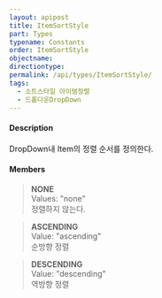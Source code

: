 ```yaml
---
layout: apipost
title: ItemSortStyle
part: Types
typename: Constants
order: ItemSortStyle
objectname: 
directiontype: 
permalink: /api/types/ItemSortStyle/
tags:
  - 소트스타일 아이템정렬
  - 드롭다운DropDown
---
```


#### Description

DropDown내 Item의 정렬 순서를 정의한다.

#### Members

> **NONE**  
> Values: "none"  
> 정렬하지 않는다.  

> **ASCENDING**  
> Value: "ascending"  
> 순방향 정렬  

> **DESCENDING**  
> Value: "descending"  
> 역방향 정렬

